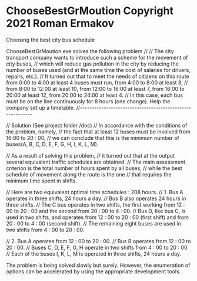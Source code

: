 # ChooseBestGrMoution Copyright 2021 Roman Ermakov
Choosing the best city bus schedule

ChooseBestGrMoution.exe solves the following problem
// 
// The city transport company wants to introduce such a scheme for the movement of city buses, 
// which will reduce gas pollution in the city by reducing the number of buses used (and at the same time the cost of salaries for drivers, repairs, etc.). 
// It turned out that to meet the needs of citizens on this route from 0:00 to 4:00 at least 4 buses must run, from 4:00 to 8:00 at least 8, 
// from 8:00 to 12:00 at least 10, from 12:00 to 16:00 at least 7, from 16:00 to 20:00 at least 12, from 20:00 to 24:00 at least 4. 
// In this case, each bus must be on the line continuously for 8 hours (one change). Help the company set up a timetable.
//----------------------------------------------------------

// Solution (See project folder /doc)
// In accordance with the conditions of the problem, namely, 
// the fact that at least 12 buses must be involved from 16:00 to 20 : 00, 
// we can conclude that this is the minimum number of buses(A, B, C, D, E, F, G, H, I, K, L, M).

// As a result of solving this problem, 
// it turned out that at the output several equivalent traffic schedules are obtained. 
// The main assessment criterion is the total number of hours spent by all buses, 
// while the best schedule of movement along the route is the one 
// that requires the minimum time spent in shifts.

// Here are two equivalent optimal time schedules : 208 hours.
// 1. Bus A operates in three shifts, 24 hours a day.
//   Bus B also operates 24 hours in three shifts.
//   The C bus operates in two shifts, the first working from 12 : 00 to 20 : 00 and the second from 20 : 00 to 4 : 00.
//   Bus D, like bus C, is used in two shifts, and operates from 12 : 00 to 20 : 00 (first shift) and from 20 : 00 to 4 : 00 (second shift).
//   The remaining eight buses are used in two shifts from 4 : 00 to 20 : 00.

// 2. Bus A operates from 12 : 00 to 20 : 00.
//   Bus B operates from 12 : 00 to 20 : 00.
//   Buses C, D, E, F, G, H operate in two shifts from 4 : 00 to 20 : 00.
//   Each of the buses I, K, L, M is operated in three shifts, 24 hours a day.

The problem is being solved slowly but surely. However, the enumeration of options can be accelerated by using the appropriate development tools.
